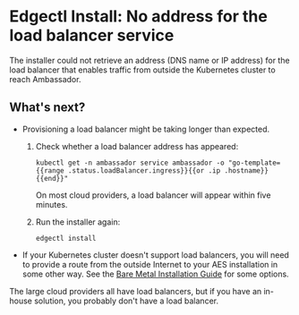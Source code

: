 # Edgectl Install: No address for the load balancer service
 
The installer could not retrieve an address (DNS name or IP address) for the load balancer that enables traffic from outside the Kubernetes cluster to reach Ambassador. 

## What's next?

* Provisioning a load balancer might be taking longer than expected.
  1. Check whether a load balancer address has appeared:

     ```shell
     kubectl get -n ambassador service ambassador -o "go-template={{range .status.loadBalancer.ingress}}{{or .ip .hostname}}{{end}}"
     ```

     On most cloud providers, a load balancer will appear within five minutes.

  2. Run the installer again:
     ```shell
     edgectl install
     ```

* If your Kubernetes cluster doesn't support load balancers, you will need to provide a route from the outside Internet to your AES installation in some other way. See the [Bare Metal Installation Guide](../../bare-metal/) for some options.

The large cloud providers all have load balancers, but if you have an in-house solution, you probably don't have a load balancer.
